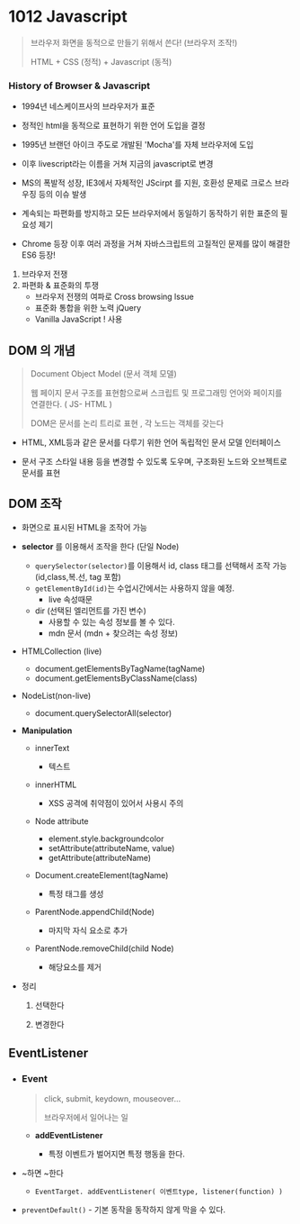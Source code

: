 # 1012 Javascript

>브라우저 화면을 동적으로 만들기 위해서 쓴다! (브라우저 조작!)
>
>HTML + CSS (정적) + Javascript (동적)



### History of Browser & Javascript

- 1994년 네스케이프사의 브라우저가 표준 
- 정적인 html을 동적으로 표현하기 위한 언어 도입을 결정
- 1995년 브랜던 아이크 주도로 개발된 'Mocha'를 자체 브라우저에 도입
- 이후 livescript라는 이름을 거쳐 지금의 javascript로 변경 

- MS의 폭발적 성장, IE3에서 자체적인 JScirpt 를 지원, 호환성 문제로 크로스 브라우징 등의 이슈 발생
- 계속되는 파편화를 방지하고 모든 브라우저에서 동일하기 동작하기 위한 표준의 필요성 제기
- Chrome 등장 이후 여러 과정을 거쳐 자바스크립트의 고질적인 문제를 많이 해결한 ES6 등장!



1. 브라우저 전쟁
2. 파편화 & 표준화의 투쟁
   - 브라우저 전쟁의 여파로  Cross browsing lssue
   - 표준화 통합을 위한 노력 jQuery
   - Vanilla JavaScript ! 사용



## DOM 의 개념

> Document Object Model (문서 객체 모델)
>
> 웹 페이지 문서 구조를 표현함으로써 스크립트 및 프로그래밍 언어와 페이지를 연결한다. ( JS- HTML )
>
> DOM은 문서를 논리 트리로 표현 , 각 노드는 객체를 갖는다

- HTML, XML등과 같은  문서를 다루기 위한 언어 독립적인 문서 모델 인터페이스

- 문서 구조 스타일 내용 등을 변경할 수 있도록 도우며, 구조화된 노드와 오브젝트로 문서를 표현

  

## DOM 조작

- 화면으로 표시된 HTML을 조작어 가능

- **selector** 를 이용해서 조작을 한다 (단일 Node)

  - `querySelector(selector)`를 이용해서 id, class 태그를 선택해서 조작 가능 (id,class,복.선, tag 포함)
  - `getElementById(id)`는 수업시간에서는 사용하지 않을 예정.
    - live 속성때문
  - dir (선택된 엘리먼트를 가진 변수)
    - 사용할 수 있는 속성 정보를 볼 수 있다.
    - mdn 문서 (mdn  + 찾으려는 속성 정보)

- HTMLCollection (live)

  - document.getElementsByTagName(tagName)
  - document.getElementsByClassName(class)

- NodeList(non-live)

  - document.querySelectorAll(selector)

- **Manipulation**

  - innerText 

    - 텍스트

  - innerHTML

    - XSS 공격에 취약점이 있어서 사용시 주의

  - Node attribute

    - element.style.backgroundcolor
    - setAttribute(attributeName, value)
    - getAttribute(attributeName)

  - Document.createElement(tagName)

    - 특정 태그를 생성

  - ParentNode.appendChild(Node)

    - 마지막 자식 요소로 추가

  - ParentNode.removeChild(child Node)

    - 해당요소를 제거

    

- 정리

  1. 선택한다

  2. 변경한다

     



## EventListener

- ### Event

  > click, submit, keydown, mouseover...
  >
  > 브라우저에서 일어나는 일

  - **addEventListener**

    - 특정 이벤트가 벌어지면 특정 행동을 한다.
- ~하면 ~한다
    - `EventTarget. addEventListener( 이벤트type, listener(function) )`
- `preventDefault()` 
      - 기본 동작을 동작하지 않게 막을 수 있다.
    
    